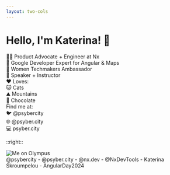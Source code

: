 ```yaml
---
layout: two-cols
---
```


# Hello, I'm Katerina! 👋

<div class="mt-8 space-y-4">
  <div v-click class="flex items-center gap-2">
    <span class="text-xl">👩‍💻</span> Product Advocate + Engineer at Nx
  </div>
  
  <div v-click class="flex items-center gap-2">
    <span class="text-xl">🎯</span> Google Developer Expert for Angular & Maps
  </div>
  
  <div v-click class="flex items-center gap-2">
    <span class="text-xl">👥</span> Women Techmakers Ambassador
  </div>
  
  <div v-click class="flex items-center gap-2">
    <span class="text-xl">🎤</span> Speaker + Instructor
  </div>
  
  <div v-click class="mt-8 pt-4 border-t border-gray-200 dark:border-gray-700">
    <div class="flex items-center gap-2 mb-2">
      <span class="text-xl">❤️</span> Loves:
    </div>
    <div class="ml-8 space-y-2">
      <div>🐱 Cats</div>
      <div>⛰️ Mountains</div>
      <div>🍫 Chocolate</div>
    </div>
  </div>
  
  <div v-click class="mt-8 text-sm text-gray-500">
    <div>Find me at:</div>
    <div class="ml-4">
      🐦 @psybercity<br/>
      🌐 @psyber.city<br/>
      💻 psyber.city
    </div>
  </div>
</div>

::right::

<div class="h-full flex items-center justify-center">
  <div class="w-96 h-[500px] bg-gray-200 dark:bg-gray-800 rounded-lg flex items-center justify-center">
 <img 
      src="../images/me.jpg" 
      alt="Me on Olympus" 
    />
  </div>
</div>

<div class="absolute bottom-4 left-0 right-0 text-gray-400 text-sm text-center">
  @psybercity - @psyber.city - @nx.dev - @NxDevTools - Katerina Skroumpelou - AngularDay2024
</div>